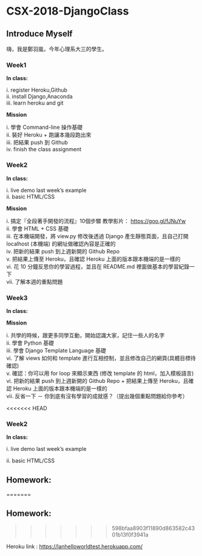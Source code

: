 # CSX-2018-DjangoClass

## Introduce Myself

嗨，我是鄭羽嵐，今年心理系大三的學生。

### Week1

**In class:**

i. register Heroku,Github \
ii. install Django,Anaconda\
iii. learn heroku and git

**Mission**

i. 學會 Command-line 操作基礎\
ii. 裝好 Heroku + 跑讓本幾段跑出來\
iii. 把結果 push 到 Github\
iv. finish the class assignment

### Week2

**In class:**

i. live demo last week’s example\
ii. basic HTML/CSS

**Mission**

i. 搞定『全段著手開發的流程』10個步驟
   教學影片： https://goo.gl/fJNuYw \
ii. 學會 HTML + CSS 基礎\
iii. 在本機端開發，將 view.py 修改後透過 Django 產生靜態頁面，且自己打開 localhost (本機端) 的網址做確認內容是正確的\
iv. 把新的結果 push 到上週新開的 Github Repo\
v. 把結果上傳至 Heroku，且確認 Heroku 上面的版本跟本機端的是一樣的\
vi. 花 10 分鐘反思你的學習過程，並且在 README.md 裡面做基本的學習紀錄一下\
vii. 了解本週的重點問題

### Week3

**In class:**


**Mission**

i. 共學的時候，跟更多同學互動，開始認識大家，記住一些人的名字\
ii. 學會 Python 基礎\
iii. 學會 Django Template Language 基礎\
vi. 了解 views 如何和 template 進行互相控制，並且修改自己的網頁(具體目標待確認)\
v. 確認：你可以用 for loop 來顯示東西 (修改 template 的 html，加入模板語言)\
vi. 把新的結果 push 到上週新開的 Github Repo + 把結果上傳至 Heroku，且確認 Heroku 上面的版本跟本機端的是一樣的\
vii. 反省一下 － 你到底有沒有學習的成就感？（提出幾個重點問題給你參考）


<<<<<<< HEAD

### Week2

**In class:**

i. live demo last week’s example

ii. basic HTML/CSS

## **Homework:**
=======
## Homework:
>>>>>>> 598bfaa8903f11890d863582c4301b13f0f3941a

Heroku link : https://lanhelloworldtest.herokuapp.com/

